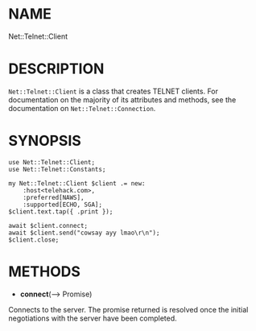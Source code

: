 NAME
====

Net::Telnet::Client

DESCRIPTION
===========

`Net::Telnet::Client` is a class that creates TELNET clients. For documentation on the majority of its attributes and methods, see the documentation on `Net::Telnet::Connection`.

SYNOPSIS
========

    use Net::Telnet::Client;
    use Net::Telnet::Constants;

    my Net::Telnet::Client $client .= new:
        :host<telehack.com>,
        :preferred[NAWS],
        :supported[ECHO, SGA];
    $client.text.tap({ .print });

    await $client.connect;
    await $client.send("cowsay ayy lmao\r\n");
    $client.close;

METHODS
=======

  * **connect**(--> Promise)

Connects to the server. The promise returned is resolved once the initial negotiations with the server have been completed.

